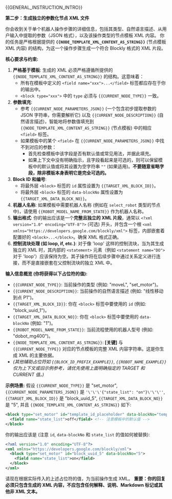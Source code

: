 {{GENERAL_INSTRUCTION_INTRO}} <!-- Assuming this is a general header -->

**第二步：生成独立的参数化节点 XML 文件**

你会收到关于单个机器人操作步骤的详细信息，包括其类型、自然语言描述、从用户输入中提取的参数（JSON 格式），以及该操作类型的节点模板 XML 内容。
你的任务是严格根据提供的 **`{{NODE_TEMPLATE_XML_CONTENT_AS_STRING}}`** (节点模板 XML 内容) 的结构，为这一个操作步骤生成一个符合 Blockly 格式的 XML 片段。

**核心要求与约束:**

1.  **严格基于模板**: 生成的 XML 必须严格遵循所提供的 `{{NODE_TEMPLATE_XML_CONTENT_AS_STRING}}` 的结构。这意味着：
    - 所有在模板中定义的 `<field name="xxx">...</field>` 标签都应存在于你的输出中。
    - `<block type="xxx">` 中的 `type` 必须与 `{{CURRENT_NODE_TYPE}}` 一致。
2.  **参数填充**:
    - 参考 `{{CURRENT_NODE_PARAMETERS_JSON}}` (一个包含初步提取参数的 JSON 字符串，你需要解析它) 以及 `{{CURRENT_NODE_DESCRIPTION}}` (自然语言描述)，智能地将参数值填充到 `{{NODE_TEMPLATE_XML_CONTENT_AS_STRING}}` (节点模板) 中的相应 `<field>` 标签。
    - 如果模板中的某个 `<field>` 在 `{{CURRENT_NODE_PARAMETERS_JSON}}` 中找不到对应的参数：
      - 首先检查模板中该字段是否有默认值或常见用法，并据此填充。
      - 如果上下文中没有明确指示，且字段看起来是可选的，则可以保留模板中的默认值或将其设置为空字符串 `""` (如果适用)。**不要随意省略字段，除非模板本身表明它是完全可选的。**
3.  **Block ID 和编号**:
    - 将最外层 `<block>` 标签的 `id` 属性设置为 `{{TARGET_XML_BLOCK_ID}}`。
    - 将最外层 `<block>` 标签的 `data-blockNo` 属性设置为 `{{TARGET_XML_DATA_BLOCK_NO}}`。
4.  **机器人名称**: 如果模板中需要机器人名称 (例如在 `select_robot` 类型的节点中)，请使用 `{{ROBOT_MODEL_NAME_FROM_STATE}}` 作为机器人名称。
5.  **输出格式**: 你的输出应该是一个**完整且独立的 XML 片段**，通常以 `<?xml version="1.0" encoding="UTF-8"?>` (可选) 开头，并包含一个根 `<xml xmlns="https://developers.google.com/blockly/xml">` 标签，内部嵌套着配置好的 `<block>...</block>`。确保 XML 格式正确。
6.  **控制流块处理 (如 loop, if, etc.)**: 对于像 'loop' 这样的控制流块，当为其生成独立的 XML 时，其内部的 `<statement>` 元素（例如 `<statement name="DO">` 对于 'loop'）应该保持为空。其子操作将在后续步骤中通过关系定义进行连接，而不是直接嵌套在父控制流块的独立 XML 中。

**输入信息概览 (你将获得以下占位符的值):**

- `{{CURRENT_NODE_TYPE}}`: 当前操作的类型 (例如: "moveL", "set_motor")。
- `{{CURRENT_NODE_DESCRIPTION}}`: 当前操作的自然语言描述 (例如: "线性移动到点 P1")。
- `{{TARGET_XML_BLOCK_ID}}`: 你在 `<block>` 标签中要使用的 `id` (例如: "block_uuid_1")。
- `{{TARGET_XML_DATA_BLOCK_NO}}`: 你在 `<block>` 标签中要使用的 `data-blockNo` (例如: "1")。
- `{{ROBOT_MODEL_NAME_FROM_STATE}}`: 当前流程使用的机器人型号 (例如: "dobot_mg400")。
- `{{NODE_TEMPLATE_XML_CONTENT_AS_STRING}}`: **[关键]** 与 `{{CURRENT_NODE_TYPE}}` 对应的节点模板的完整 XML 内容字符串。这是你生成 XML 的主要依据。
- _(其他辅助占位符如 `{{BLOCK_ID_PREFIX_EXAMPLE}}`, `{{ROBOT_NAME_EXAMPLE}}` 仅为上下文或旧示例参考，请优先使用上面明确指定的 TARGET 和 CURRENT 值。)_

**示例场景:**
假设 `{{CURRENT_NODE_TYPE}}` 是 "set_motor", `{{CURRENT_NODE_PARAMETERS_JSON}}` 是 `'\'\'\'{"state_list": "on"}\'\'\''`, `{{TARGET_XML_BLOCK_ID}}` 是 "block_uuid_5", `{{TARGET_XML_DATA_BLOCK_NO}}` 是 "5", 并且 `{{NODE_TEMPLATE_XML_CONTENT_AS_STRING}}` 如下:

```xml
<block type="set_motor" id="template_id_placeholder" data-blockNo="template_no_placeholder">
  <field name="state_list">off</field> <!-- 注意模板中的默认值 -->
</block>
```

你的输出应该是 (注意 `id`, `data-blockNo` 和 `state_list` 的值如何被替换):

```xml
<?xml version="1.0" encoding="UTF-8"?>
<xml xmlns="https://developers.google.com/blockly/xml">
  <block type="set_motor" id="block_uuid_5" data-blockNo="5">
    <field name="state_list">on</field>
  </block>
</xml>
```

请现在根据实际传入的上述占位符的值，为当前操作生成 XML。
**重要：你的回复必须只包含生成的 XML 内容，不应包含任何解释、说明、Markdown 标记或其他非 XML 文本。**
